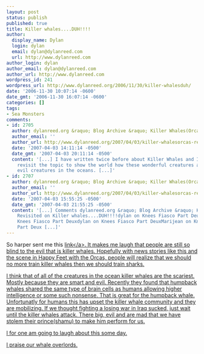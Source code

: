 ```yaml
---
layout: post
status: publish
published: true
title: Killer whales....DUH!!!!
author:
  display_name: Dylan
  login: dylan
  email: dylan@dylanreed.com
  url: http://www.dylanreed.com
author_login: dylan
author_email: dylan@dylanreed.com
author_url: http://www.dylanreed.com
wordpress_id: 241
wordpress_url: http://www.dylanreed.org/2006/11/30/killer-whalesduh/
date: '2006-11-30 10:07:14 -0600'
date_gmt: '2006-11-30 16:07:14 -0600'
categories: []
tags:
- Sea Monsters
comments:
- id: 2705
  author: dylanreed.org &raquo; Blog Archive &raquo; Killer Whales(Orcas) Revisited
  author_email: ''
  author_url: http://www.dylanreed.org/2007/04/03/killer-whalesorcas-revisited/
  date: '2007-04-03 14:11:14 -0500'
  date_gmt: '2007-04-03 20:11:14 -0500'
  content: '[...] I have written twice before about Killer Whales and I wanted to
    revisit the topic to show the world how these wonderful creatures are the most
    evil creatures in the oceans. [...]'
- id: 2707
  author: dylanreed.org &raquo; Blog Archive &raquo; Killer Whales(Orcas) Revisited
  author_email: ''
  author_url: http://www.dylanreed.org/2007/04/03/killer-whalesorcas-revisited-2/
  date: '2007-04-03 15:55:25 -0500'
  date_gmt: '2007-04-03 21:55:25 -0500'
  content: '[...] Comments dylanreed.org &raquo; Blog Archive &raquo; Killer Whales(Orcas)
    Revisited on Killer whales....DUH!!!!dylan on Knees Fiasco Part DeuxMarijean on
    Knees Fiasco Part Deuxdylan on Knees Fiasco Part DeuxMarijean on Knees Fiasco
    Part Deux [...]'
---
```

<p>So harper sent me this <a href="http:&#47;&#47;news.yahoo.com&#47;s&#47;ap&#47;20061130&#47;ap_on_re_us&#47;seaworld_whale_attack">link<&#47;a>. It makes me laugh that people are still so blind to the evil that is killer whales. Hopefully with news stories like this and the scene in Happy Feet with the Orcas, people will realize that we should no more train killer whales then we should train sharks.</p>
<p>I think that of all of the creatures in the ocean killer whales are the scariest. Mostly because they are smart and evil. Recently they found that humpback whales shared the same type of brain cells as humans allowing higher intelligence or some such nonsense. That is great for the humpback whale. Unfortunatly for humans this has upset the killer whale community and they are mobilizing. If we thought fighting a losing war in Iraq sucked, just wait until the killer whales attack. There big, evil and are mad that we have stolem their prince(shamu) to make him perform for us.</p>
<p>I for one am going to laugh about this some day.</p>
<p>I praise our whale overlords.</p>
